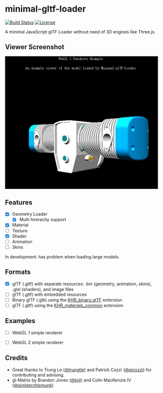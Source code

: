 # minimal-gltf-loader
[![Build Status](https://travis-ci.org/shrekshao/minimal-gltf-loader.svg?branch=master)](https://travis-ci.org/shrekshao/minimal-gltf-loader)
[![License](http://img.shields.io/:license-mit-blue.svg)](https://github.com/shrekshao/minimal-gltf-loader/blob/master/LICENSE.md)

A minimal JavaScript glTF Loader without need of 3D engines like Three.js. 

## Viewer Screenshot

![](img/viewer-screenshot.png)

## Features

* [x] Geometry Loader
    * [x] Multi hirerachy support
* [x] Material
* [ ] Texture
* [x] Shader
* [ ] Animation
* [ ] Skins

In development: has problem when loading large models.

## Formats

* [x] glTF (.gltf) with separate resources: .bin (geometry, animation, skins), .glsl (shaders), and image files
* [ ] glTF (.gltf) with embedded resources
* [ ] Binary glTF (.glb) using the [KHR_binary_glTF](https://github.com/KhronosGroup/glTF/blob/master/extensions/Khronos/KHR_binary_glTF/README.md) extension
* [ ] glTF (.gltf) using the [KHR_materials_common](https://github.com/KhronosGroup/glTF/blob/master/extensions/Khronos/KHR_materials_common/README.md) extension

## Examples

* [ ] WebGL 1 simple renderer
* [ ] WebGL 2 simple renderer


## Credits

* Great thanks to Trung Le ([@trungtle](https://github.com/trungtle)) and Patrick Cozzi ([@pjcozzi](https://github.com/pjcozzi)) for contributing and advising. 
* gl-Matrix by Brandon Jones ([@toji](https://github.com/toji)) and Colin MacKenzie IV ([@sinisterchipmunk](https://github.com/sinisterchipmunk))